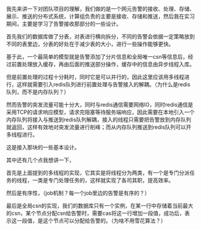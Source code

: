 我先来讲一下对团队项目的理解，我们做的是一个网元告警的接收、处理、存储、展示、推送的分布式系统，计算组负责的主要是接收、存储和推送，然后我在实习期间，主要是学习了告警接收那部分的一些设计。

首先我们的数据库做了分表，对表进行横向拆分，不同的告警会依据一定策略放到不同的表里边，分表的好处在于减少表的大小，进行一些操作能够更快。

基于此，一个最简单的模型就是告警添加了分片信息和全局唯一csn等信息后，经过前置处理放入缓存，再由后面的推送部分操作，缓存中的信息由异步线程入库。

但是前置处理的过程十分耗时，同时它是可以并行的，因此这里应该用多线程进行，这样就需要引入redis队列进行前置处理与告警接入的解耦。（为什么是redis队列，而不是内存队列？）

然而告警的突发流量可能十分大，同时与redis通信需要网络IO，同时redis通信是采用TCP的请求响应模型，请求完阻塞等待服务端响应，因此需要在本地引入一个内存队列将接入与推送到redis队列解耦，接入的线程只需要把告警放到内存队列就返回，这样有效地对突发流量进行削峰；而从内存队列推送到redis队列可以开多线程进行。

这是接入那块的一些基本设计。



其中还有几个点我想讲一下，

首先是上面提到的多线程的实现，它其实是将线程分为两类，有一个是专门分派任务的线程，一类是专门处理任务的，这样就实现了各司其职，提高效率。

然后是有序性，（job机制？每一个job里边的告警是有序的？）

最后是全局csn的实现，我们的数据库只有一个实例，在某一行中存储着当前最大的csn，某个节点分配csn给告警时，需要cas将这一行增加一段值，成功后，表示这一段值，是这个节点可以分配给告警的。（为啥不用雪花算法？）